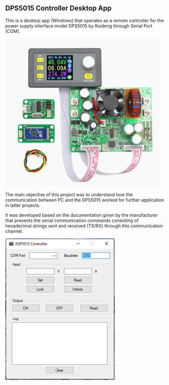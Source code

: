 ## DPS5015 Controller Desktop App

This is a desktop app (Windows) that operates as a remote controller for the power supply interface model DPS5015 by Ruideng through Serial Port (COM).

![](images/DPS5015_device&boards.PNG)

The main objective of this project was to understand how the communication between PC and the DPS5015 worked for further application in latter projects.

It was developed based on the documentation given by the manufacturer that presents the serial communication commands consisting of hexadecimal strings sent and received (TX/RX) through this communication channel.

![](images/controller_main.PNG)

